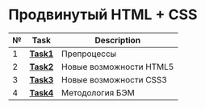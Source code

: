 # Продвинутый HTML + CSS
| №   | **Task**                                                                      | **Description**                                        |
|-----|-------------------------------------------------------------------------------|--------------------------------------------------------|
| 1   | **[Task1](https://github.com/iamseryy/tasks_learn_html_css_adv/tree/main/task1)** | Препроцессы|
| 2   | **[Task2](https://github.com/iamseryy/tasks_learn_html_css_adv/tree/main/task2)** | Новые возможности HTML5|
| 3   | **[Task3](https://github.com/iamseryy/tasks_learn_html_css_adv/tree/main/task3)** | Новые возможности CSS3|
| 4   | **[Task4](https://github.com/iamseryy/tasks_learn_html_css_adv/tree/main/task4)** | Методология БЭМ|